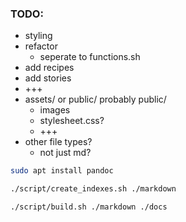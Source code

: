 ### TODO:

- styling
- refactor
  - seperate to functions.sh
- add recipes
- add stories
- +++
- assets/ or public/ probably public/
  - images
  - stylesheet.css?
  - +++
- other file types?
  - not just md?

```bash
sudo apt install pandoc

./script/create_indexes.sh ./markdown

./script/build.sh ./markdown ./docs
```
